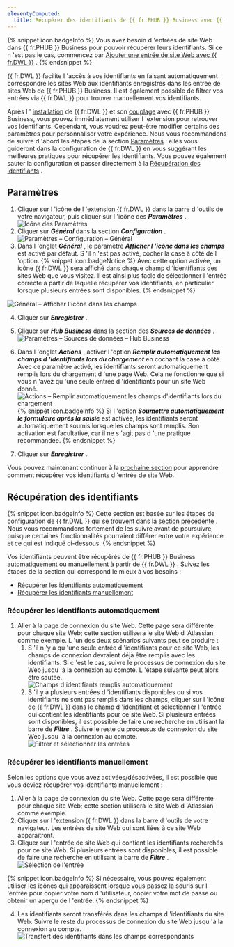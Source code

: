 ```yaml
---
eleventyComputed:
  title: Récupérer des identifiants de {{ fr.PHUB }} Business avec {{ fr.DWL }}
---
```

{% snippet icon.badgeInfo %} 
Vous avez besoin d 'entrées de site Web dans {{ fr.PHUB }} Business pour pouvoir récupérer leurs identifiants. Si ce n 'est pas le cas, commencez par [Ajouter une entrée de site Web avec {{ fr.DWL }}](/fr/hub/dwl/using-devolutions-web-login/using-dwl-with-hub-business/add-entry-hub-business-dwl/) . 
{% endsnippet %}
 
{{ fr.DWL }} facilite l 'accès à vos identifiants en faisant automatiquement correspondre les sites Web aux identifiants enregistrés dans les entrée de sites Web de {{ fr.PHUB }} Business. Il est également possible de filtrer vos entrées via {{ fr.DWL }} pour trouver manuellement vos identifiants.  

Après l ' [installation](/fr/hub/dwl/installation/) de {{ fr.DWL }} et son [couplage](/fr/hub/dwl/first-login-devolutions-web-login/hub-business/) avec {{ fr.PHUB }} Business, vous pouvez immédiatement utiliser l 'extension pour retrouver vos identifiants. Cependant, vous voudrez peut-être modifier certains des paramètres pour personnaliser votre expérience. Nous vous recommandons de suivre d 'abord les étapes de la section [Paramètres](#paramètres) : elles vous guideront dans la configuration de {{ fr.DWL }} en vous suggérant les meilleures pratiques pour récupérer les identifiants. Vous pouvez également sauter la configuration et passer directement à la [Récupération des identifiants](#récupération-des-identifiants) .  

## Paramètres 

1. Cliquer sur l 'icône de l 'extension {{ fr.DWL }} dans la barre d 'outils de votre navigateur, puis cliquer sur l 'icône des ***Paramètres*** .  
![Icône des Paramètres](/img/fr/hub/Hub2117.png) 
1. Cliquer sur ***Général*** dans la section ***Configuration*** .  
![Paramètres – Configuration – Général](/img/fr/hub/Hub2118.png) 
1. Dans l 'onglet ***Général*** , le paramètre ***Afficher l 'icône dans les champs*** est activé par défaut. S 'il n 'est pas activé, cocher la case à côté de l 'option. 
{% snippet icon.badgeNotice %} 
Avec cette option activée, un icône {{ fr.DWL }} sera affiché dans chaque champ d 'identifiants des sites Web que vous visitez. Il est ainsi plus facle de sélectionner l 'entrée correcte à partir de laquelle récupérer vos identifiants, en particulier lorsque plusieurs entrées sont disponibles. 
{% endsnippet %}
 
![Général – Afficher l'icône dans les champs](/img/fr/hub/Hub2119.png)  

4. Cliquer sur ***Enregistrer*** . 
1. Cliquer sur ***Hub Business*** dans la section des ***Sources de données*** .  
![Paramètres – Sources de données – Hub Business](/img/fr/hub/Hub2120.png) 
1. Dans l 'onglet ***Actions*** , activer l 'option ***Remplir automatiquement les champs d 'identifiants lors du chargement*** en cochant la case à côté. Avec ce paramètre activé, les identifiants seront automatiquement remplis lors du chargement d 'une page Web. Cela ne fonctionne que si vous n 'avez qu 'une seule entrée d 'identifiants pour un site Web donné.  
![Actions – Remplir automatiquement les champs d'identifiants lors du chargement](/img/fr/hub/Hub2121.png) 
{% snippet icon.badgeInfo %} 
Si l 'option ***Soumettre automatiquement le formulaire après la saisie*** est activée, les identifiants seront automatiquement soumis lorsque les champs sont remplis. Son activation est facultative, car il ne s 'agit pas d 'une pratique recommandée. 
{% endsnippet %}
 
7. Cliquer sur ***Enregistrer*** .  

Vous pouvez maintenant continuer à la [prochaine section](#récupération-des-identifiants) pour apprendre comment récupérer vos identifiants d 'entrée de site Web.  

## Récupération des identifiants 

{% snippet icon.badgeInfo %} 
Cette section est basée sur les étapes de configuration de {{ fr.DWL }} qui se trouvent dans la [section précédente](#paramètres) . Nous vous recommandons fortement de les suivre avant de poursuivre, puisque certaines fonctionnalités pourraient différer entre votre expérience et ce qui est indiqué ci-dessous. 
{% endsnippet %}
 
Vos identifiants peuvent être récupérés de {{ fr.PHUB }} Business automatiquement ou manuellement à partir de {{ fr.DWL }} . Suivez les étapes de la section qui correspond le mieux à vos besoins :  

* [Récupérer les identifiants automatiquement](#récupérer-les-identifiants-automatiquement)  
* [Récupérer les identifiants manuellement](#récupérer-les-identifiants-manuellement)  

### Récupérer les identifiants automatiquement 

1. Aller à la page de connexion du site Web. Cette page sera différente pour chaque site Web; cette section utilisera le site Web d 'Atlassian comme exemple. L 'un des deux scénarios suivants peut se produire : 
    1. S 'il n 'y a qu 'une seule entrée d 'identifiants pour ce site Web, les champs de connexion devraient déjà être remplis avec les identifiants. Si c 'est le cas, suivre le processus de connexion du site Web jusqu 'à la connexion au compte. L 'étape suivante peut alors être sautée.  
    ![Champs d'identifiants remplis automatiquement](/img/fr/hub/Hub2122.png) 
    1. S 'il y a plusieurs entrées d 'identifiants disponibles ou si vos identifiants ne sont pas remplis dans les champs, cliquer sur l 'icône de {{ fr.DWL }} dans le champ d 'identifiant et sélectionner l 'entrée qui contient les identifiants pour ce site Web. Si plusieurs entrées sont disponibles, il est possible de faire une recherche en utilisant la barre de ***Filtre*** . Suivre le reste du processus de connexion du site Web jusqu 'à la connexion au compte.  
    ![Filtrer et sélectionner les entrées](/img/fr/hub/Hub2123.png) 

### Récupérer les identifiants manuellement 

Selon les options que vous avez activées/désactivées, il est possible que vous deviez récupérer vos identifiants manuellement :  

1. Aller à la page de connexion du site Web. Cette page sera différente pour chaque site Web; cette section utilisera le site Web d 'Atlassian comme exemple. 
1. Cliquer sur l 'extension {{ fr.DWL }} dans la barre d 'outils de votre navigateur. Les entrées de site Web qui sont liées à ce site Web apparaitront. 
1. Cliquer sur l 'entrée de site Web qui contient les identifiants recherchés pour ce site Web. Si plusieurs entrées sont disponibles, il est possible de faire une recherche en utilisant la barre de ***Filtre*** .  
![Sélection de l'entrée](/img/fr/hub/Hub2125.png) 

{% snippet icon.badgeInfo %} 
Si nécessaire, vous pouvez également utiliser les icônes qui apparaissent lorsque vous passez la souris sur l 'entrée pour copier votre nom d 'utilisateur, copier votre mot de passe ou obtenir un aperçu de l 'entrée. 
{% endsnippet %}
 
4. Les identifiants seront transférés dans les champs d 'identifiants du site Web. Suivre le reste du processus de connexion du site Web jusqu 'à la connexion au compte.  
![Transfert des identifiants dans les champs correspondants](/img/fr/hub/Hub2124.png) 
